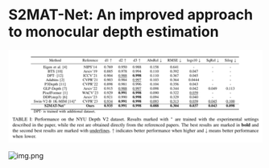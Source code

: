 # S2MAT-Net: An improved approach to monocular depth estimation

![img_1.png](img_1.png)

![img.png](img.png)

